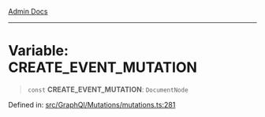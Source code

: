 [Admin Docs](/)

***

# Variable: CREATE\_EVENT\_MUTATION

> `const` **CREATE\_EVENT\_MUTATION**: `DocumentNode`

Defined in: [src/GraphQl/Mutations/mutations.ts:281](https://github.com/PalisadoesFoundation/talawa-admin/blob/main/src/GraphQl/Mutations/mutations.ts#L281)
